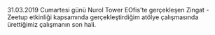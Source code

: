 31.03.2019 Cumartesi günü Nurol Tower EOfis'te gerçekleşen Zingat - Zeetup etkinliği kapsamında gerçekleştirdiğim atölye çalışmasında ürettiğimiz çalışmanın son hali.
